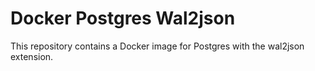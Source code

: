 # Docker Postgres Wal2json

This repository contains a Docker image for Postgres with the wal2json extension.
